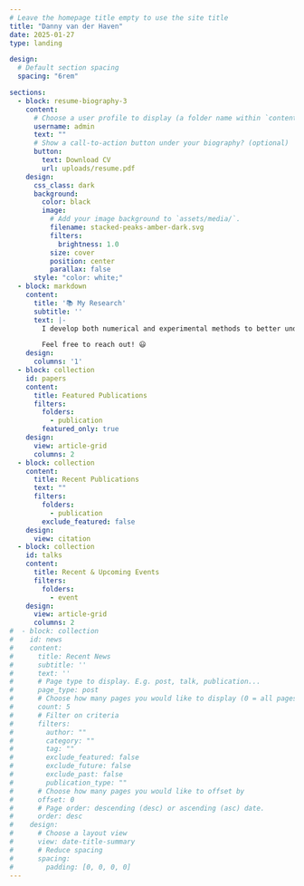```yaml
---
# Leave the homepage title empty to use the site title
title: "Danny van der Haven"
date: 2025-01-27
type: landing

design:
  # Default section spacing
  spacing: "6rem"

sections:
  - block: resume-biography-3
    content:
      # Choose a user profile to display (a folder name within `content/authors/`)
      username: admin
      text: ""
      # Show a call-to-action button under your biography? (optional)
      button:
        text: Download CV
        url: uploads/resume.pdf
    design:
      css_class: dark
      background:
        color: black
        image:
          # Add your image background to `assets/media/`.
          filename: stacked-peaks-amber-dark.svg
          filters:
            brightness: 1.0
          size: cover
          position: center
          parallax: false
      style: "color: white;"
  - block: markdown
    content:
      title: '📚 My Research'
      subtitle: ''
      text: |-
        I develop both numerical and experimental methods to better understand granular materials such as sands and powders. My long-term goal is create a numerical-theoretical framework that can prediction mechanical behaviours such as compression, flow, and seepage using only a tiny amount of material, say a sugar cube in volume, for calibration. I apply my methods to industrial processes (e.g. pharmaceutical powder compression) and natural systems (e.g. slope stability) to shorten development times as well as improve safety and sustainability. 

        Feel free to reach out! 😃
    design:
      columns: '1'
  - block: collection
    id: papers
    content:
      title: Featured Publications
      filters:
        folders:
          - publication
        featured_only: true
    design:
      view: article-grid
      columns: 2
  - block: collection
    content:
      title: Recent Publications
      text: ""
      filters:
        folders:
          - publication
        exclude_featured: false
    design:
      view: citation
  - block: collection
    id: talks
    content:
      title: Recent & Upcoming Events
      filters:
        folders:
          - event
    design:
      view: article-grid
      columns: 2
#  - block: collection
#    id: news
#    content:
#      title: Recent News
#      subtitle: ''
#      text: ''
#      # Page type to display. E.g. post, talk, publication...
#      page_type: post
#      # Choose how many pages you would like to display (0 = all pages)
#      count: 5
#      # Filter on criteria
#      filters:
#        author: ""
#        category: ""
#        tag: ""
#        exclude_featured: false
#        exclude_future: false
#        exclude_past: false
#        publication_type: ""
#      # Choose how many pages you would like to offset by
#      offset: 0
#      # Page order: descending (desc) or ascending (asc) date.
#      order: desc
#    design:
#      # Choose a layout view
#      view: date-title-summary
#      # Reduce spacing
#      spacing:
#        padding: [0, 0, 0, 0]
---
```

